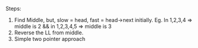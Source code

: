 Steps:
1) Find Middle, but, slow = head, fast = head->next initially.
Eg. In 1,2,3,4 => middle is 2  && in 1,2,3,4,5 => middle is 3
2) Reverse the LL from middle.
3) Simple two pointer approach